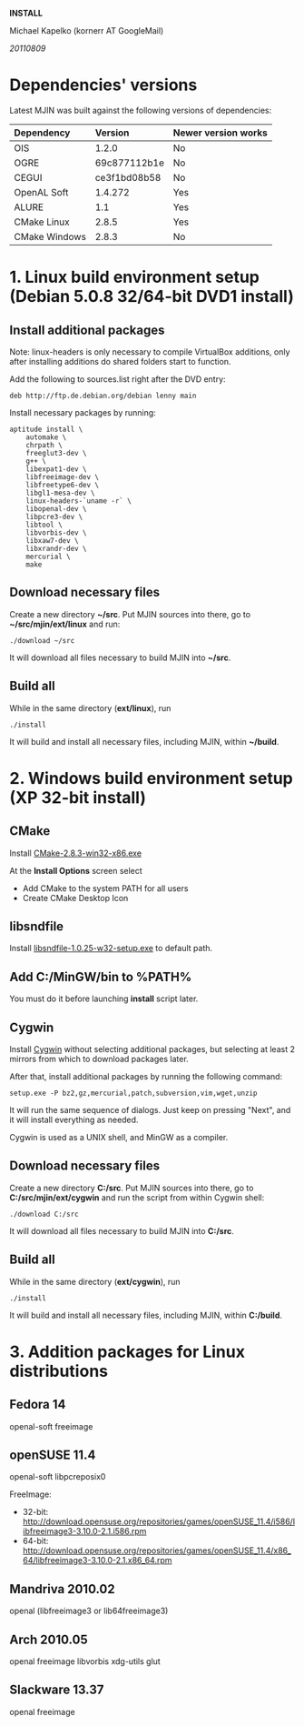 **INSTALL**

Michael Kapelko (kornerr AT GoogleMail)

_20110809_


# Dependencies' versions #

Latest MJIN was built against the following versions of dependencies:

| **Dependency** | **Version** | **Newer version works** |
|:---------------|:------------|:------------------------|
| OIS | 1.2.0 | No |
| OGRE | 69c877112b1e | No |
| CEGUI | ce3f1bd08b58 | No |
| OpenAL Soft | 1.4.272 | Yes |
| ALURE | 1.1 | Yes |
| CMake Linux | 2.8.5 | Yes |
| CMake Windows | 2.8.3 | No |

# 1. Linux build environment setup (Debian 5.0.8 32/64-bit DVD1 install) #

## Install additional packages ##

Note: linux-headers is only necessary to compile VirtualBox additions, only after
installing additions do shared folders start to function.

Add the following to sources.list right after the DVD entry:

```
deb http://ftp.de.debian.org/debian lenny main
```

Install necessary packages by running:

```
aptitude install \
    automake \
    chrpath \
    freeglut3-dev \
    g++ \
    libexpat1-dev \
    libfreeimage-dev \
    libfreetype6-dev \
    libgl1-mesa-dev \
    linux-headers-`uname -r` \
    libopenal-dev \
    libpcre3-dev \
    libtool \
    libvorbis-dev \
    libxaw7-dev \
    libxrandr-dev \
    mercurial \
    make
```

## Download necessary files ##

Create a new directory **~/src**. Put MJIN sources into there, go to **~/src/mjin/ext/linux** and run:

```
./download ~/src
```

It will download all files necessary to build MJIN into **~/src**.

## Build all ##

While in the same directory (**ext/linux**), run

```
./install
```

It will build and install all necessary files, including MJIN, within **~/build**.

# 2. Windows build environment setup (XP 32-bit install) #

## CMake ##

Install [CMake-2.8.3-win32-x86.exe](http://www.cmake.org/files/v2.8/cmake-2.8.3-win32-x86.exe)

At the **Install Options** screen select

  * Add CMake to the system PATH for all users
  * Create CMake Desktop Icon

## libsndfile ##

Install [libsndfile-1.0.25-w32-setup.exe](http://www.mega-nerd.com/libsndfile/files/libsndfile-1.0.25-w32-setup.exe) to default path.

## Add C:/MinGW/bin to %PATH% ##

You must do it before launching **install** script later.

## Cygwin ##

Install [Cygwin](http://cygwin.com/setup.exe) without selecting additional
packages, but selecting at least 2 mirrors from which to download packages later.

After that, install additional packages by running the following command:

```
setup.exe -P bz2,gz,mercurial,patch,subversion,vim,wget,unzip
```

It will run the same sequence of dialogs. Just keep on pressing "Next",
and it will install everything as needed.

Cygwin is used as a UNIX shell, and MinGW as a compiler.

## Download necessary files ##

Create a new directory **C:/src**. Put MJIN sources into there, go to **C:/src/mjin/ext/cygwin** and run the script from within Cygwin shell:

```
./download C:/src
```

It will download all files necessary to build MJIN into **C:/src**.

## Build all ##

While in the same directory (**ext/cygwin**), run

```
./install
```

It will build and install all necessary files, including MJIN, within **C:/build**.

# 3. Addition packages for Linux distributions #

## Fedora 14 ##

openal-soft freeimage

## openSUSE 11.4 ##

openal-soft libpcreposix0

FreeImage:

  * 32-bit: http://download.opensuse.org/repositories/games/openSUSE_11.4/i586/libfreeimage3-3.10.0-2.1.i586.rpm
  * 64-bit: http://download.opensuse.org/repositories/games/openSUSE_11.4/x86_64/libfreeimage3-3.10.0-2.1.x86_64.rpm

## Mandriva 2010.02 ##

openal (libfreeimage3 or lib64freeimage3)

## Arch 2010.05 ##

openal freeimage libvorbis xdg-utils glut

## Slackware 13.37 ##

openal freeimage
